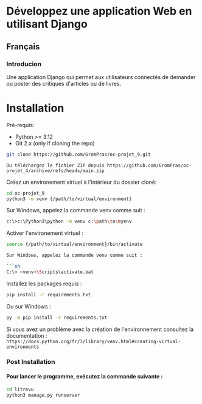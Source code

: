 # Développez une application Web en utilisant Django

## Français

### Introducion

Une application Django qui permet aux utilisateurs connectés de demander ou poster des critiques d'articles ou de livres.

# Installation

Pré-requis:

- Python >= 3.12
- Git 2.x (only if cloning the repo)

```sh
git clone https://github.com/GromPras/oc-projet_9.git
```

`Ou téléchargez le fichier ZIP depuis https://github.com/GromPras/oc-projet_4/archive/refs/heads/main.zip`

Créez un environement virtuel à l'intérieur du dossier cloné:

```sh
cd oc-projet_9
python3 -m venv {/path/to/virtual/environment}
```

Sur Windows, appelez la commande venv comme suit :

```sh
c:\>c:\Python3\python -m venv c:\path\to\myenv
```

Activer l'environement virtuel :

````sh
source {/path/to/virtual/environment}/bin/activate

Sur Windows, appelez la commande venv comme suit :

```sh
C:\> <venv>\Scripts\activate.bat
````

Installez les packages requis :

```sh
pip install -r requirements.txt
```

Ou sur Windows :

```sh
py -m pip install -r requirements.txt
```

Si vous avez un problème avec la création de l'environnement consultez la documentation : `https://docs.python.org/fr/3/library/venv.html#creating-virtual-environments`

### Post Installation

#### Pour lancer le programme, exécutez la commande suivante :

```sh
cd litrevu
python3 manage.py runserver
```
